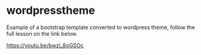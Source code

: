 # wordpresstheme
Example of a bootstrap template converted to wordpress theme, follow the full lesson on the link below.

https://youtu.be/bwzj_8oGSOc
